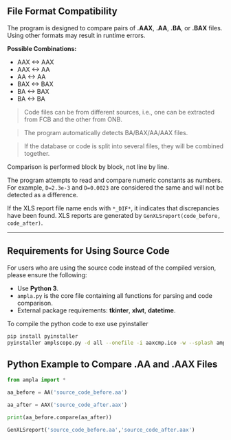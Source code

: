 ## File Format Compatibility

The program is designed to compare pairs of **.AAX**, **.AA**, **.BA**, or **.BAX** files. Using other formats may result in runtime errors.

**Possible Combinations:**

* AAX <-> AAX
* AAX <-> AA
* AA <-> AA
* BAX <-> BAX
* BA <-> BAX
* BA <-> BA

> Code files can be from different sources, i.e., one can be extracted from FCB and the other from ONB.

> The program automatically detects BA/BAX/AA/AAX files.

> If the database or code is split into several files, they will be combined together.

Comparison is performed block by block, not line by line.

The program attempts to read and compare numeric constants as numbers. For example, `D=2.3e-3` and `D=0.0023` are considered the same and will not be detected as a difference.

If the XLS report file name ends with `*_DIF*`, it indicates that discrepancies have been found. XLS reports are generated by `GenXLSreport(code_before, code_after)`.

---

## Requirements for Using Source Code

For users who are using the source code instead of the compiled version, please ensure the following:

* Use **Python 3**.
* `ampla.py` is the core file containing all functions for parsing and code comparison.
* External package requirements: **tkinter**, **xlwt**, **datetime**.

To compile the python code to exe use pyinstaller

```bash
pip install pyinstaller
pyinstaller amplscope.py -d all --onefile -i aaxcmp.ico -w --splash amplscope.png --hidden-import=pyi_splash
```

## Python Example to Compare .AA and .AAX Files

```python
from ampla import *

aa_before = AA('source_code_before.aa')

aa_after = AAX('source_code_after.aax')

print(aa_before.compare(aa_after))

GenXLSreport('source_code_before.aa','source_code_after.aax')
